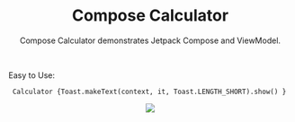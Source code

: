 <h1 align="center">Compose Calculator</h1>

<p align="center">  
Compose Calculator demonstrates Jetpack Compose and ViewModel.
</p>
</br>

Easy to Use:
  
	 Calculator {Toast.makeText(context, it, Toast.LENGTH_SHORT).show() }
	
  

<p align="center">
<img src="https://user-images.githubusercontent.com/73926625/173975249-b8b6f6a6-327b-4871-a825-6b748a1ac4cf.png"/>
</p>

